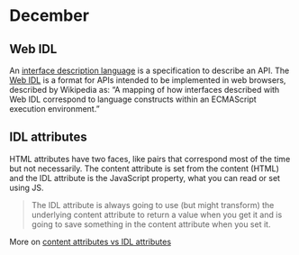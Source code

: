# December

## Web IDL

An [interface description language](https://en.wikipedia.org/wiki/Interface_description_language) is a specification to describe an API. The [Web IDL](https://heycam.github.io/webidl/) is a format for APIs intended to be implemented in web browsers, described by Wikipedia as: “A mapping of how interfaces described with Web IDL correspond to language constructs within an ECMAScript execution environment.”

## IDL attributes

HTML attributes have two faces, like pairs that correspond most of the time but not necessarily. The content attribute is set from the content (HTML) and the IDL attribute is the JavaScript property, what you can read or set using JS.

> The IDL attribute is always going to use (but might transform) the underlying content attribute to return a value when you get it and is going to save something in the content attribute when you set it.

More on [content attributes vs IDL attributes](https://developer.mozilla.org/en-US/docs/Web/HTML/Attributes#Content_versus_IDL_attributes)
